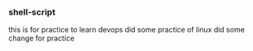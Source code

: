 ### shell-script
this is for practice to learn devops
did some practice of linux
did some change for practice
